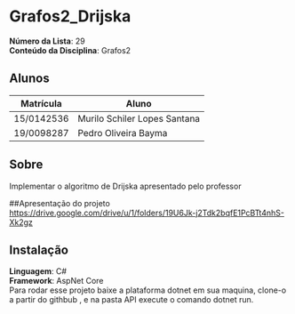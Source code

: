 # Grafos2_Drijska


**Número da Lista**: 29<br>
**Conteúdo da Disciplina**: Grafos2<br>

## Alunos
|Matrícula | Aluno |
| -- | -- |
| 15/0142536  |  Murilo Schiler Lopes Santana |
| 19/0098287  |  Pedro Oliveira Bayma |

## Sobre  
Implementar o algoritmo de Drijska apresentado pelo professor

##Apresentação do projeto
https://drive.google.com/drive/u/1/folders/19U6Jk-j2Tdk2bqfE1PcBTt4nhS-Xk2gz

## Instalação 
**Linguagem**: C#<br>
**Framework**: AspNet Core<br>
Para rodar esse projeto baixe a plataforma dotnet em sua maquina, clone-o a partir do githbub , e na pasta API execute o comando dotnet run.




